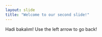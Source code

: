 ```yaml
---
layout: slide
title: "Welcome to our second slide!"
---
```

Hadi bakalım!
Use the left arrow to go back!
